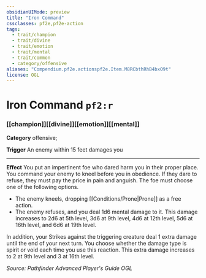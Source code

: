 ```yaml
---
obsidianUIMode: preview
title: "Iron Command"
cssclasses: pf2e,pf2e-action
tags:
  - trait/champion
  - trait/divine
  - trait/emotion
  - trait/mental
  - trait/common
  - category/offensive
aliases: "Compendium.pf2e.actionspf2e.Item.M8RCbthRhB4bxO9t"
license: OGL
---
```

# Iron Command `pf2:r`

### [[champion]][[divine]][[emotion]][[mental]]

**Category** offensive; 




**Trigger** An enemy within 15 feet damages you

* * *

**Effect** You put an impertinent foe who dared harm you in their proper place. You command your enemy to kneel before you in obedience. If they dare to refuse, they must pay the price in pain and anguish. The foe must choose one of the following options.

*   The enemy kneels, dropping [[Conditions/Prone|Prone]] as a free action.
*   The enemy refuses, and you deal 1d6 mental damage to it. This damage increases to 2d6 at 5th level, 3d6 at 9th level, 4d6 at 12th level, 5d6 at 16th level, and 6d6 at 19th level.

In addition, your Strikes against the triggering creature deal 1 extra damage until the end of your next turn. You choose whether the damage type is spirit or void each time you use this reaction. This extra damage increases to 2 at 9th level and 3 at 16th level.

*Source: Pathfinder Advanced Player's Guide*
*OGL*
